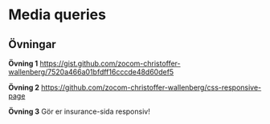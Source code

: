 # Media queries

## Övningar

**Övning 1**
https://gist.github.com/zocom-christoffer-wallenberg/7520a466a01bfdff16cccde48d60def5

**Övning 2**
https://github.com/zocom-christoffer-wallenberg/css-responsive-page

**Övning 3**
Gör er insurance-sida responsiv!